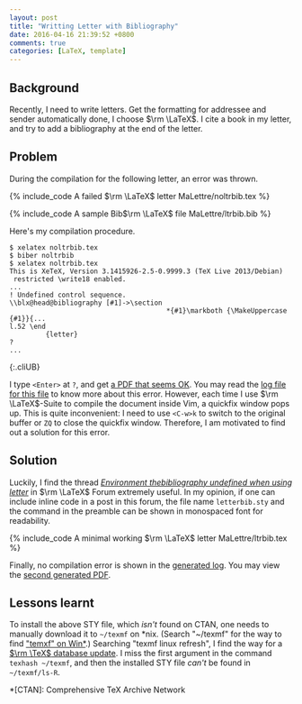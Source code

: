 ```yaml
---
layout: post
title: "Writting Letter with Bibliography"
date: 2016-04-16 21:39:52 +0800
comments: true
categories: [LaTeX, template]
---
```


Background
---

Recently, I need to write letters.  Get the formatting for addressee
and sender automatically done, I choose $\rm \LaTeX$.  I cite a book
in my letter, and try to add a bibliography at the end of the letter.

Problem
---

During the compilation for the following letter, an error was thrown.

{% include_code A failed $\rm \LaTeX$ letter MaLettre/noltrbib.tex %}

{% include_code A sample Bib$\rm \LaTeX$ file MaLettre/ltrbib.bib %}

Here's my compilation procedure.

    $ xelatex noltrbib.tex
    $ biber noltrbib
    $ xelatex noltrbib.tex
    This is XeTeX, Version 3.1415926-2.5-0.9999.3 (TeX Live 2013/Debian)
     restricted \write18 enabled.
    ...
    ! Undefined control sequence.
    \\blx@head@bibliography [#1]->\section 
                                           *{#1}\markboth {\MakeUppercase {#1}}{...
    l.52 \end
             {letter}
    ?
    ...
{:.cliUB}

I type `<Enter>` at `?`, and get [a PDF that seems OK][pdf1].  You may
read the [log file for this file][log1] to know more about this error.
However, each time I use $\rm \LaTeX$-Suite to compile the document
inside Vim, a quickfix window pops up.  This is quite inconvenient: I
need to use `<C-w>k` to switch to the original buffer or `ZQ` to close
the quickfix window.  Therefore, I am motivated to find out a solution
for this error.

<!-- more -->

Solution
---

Luckily, I find the thread
[*Environment thebibliography undefined when using letter*][sol] in
$\rm \LaTeX$ Forum extremely useful.  In my opinion, if one can
include inline code in a post in this forum, the file name
`letterbib.sty` and the command in the preamble can be shown in
monospaced font for readability.

{% include_code A minimal working $\rm \LaTeX$ letter MaLettre/ltrbib.tex %}

Finally, no compilation error is shown in the [generated log][log2].
You may view the [second generated PDF][pdf2].

Lessons learnt
---

To install the above STY file, which *isn't* found on CTAN, one needs
to manually download it to `~/texmf` on \*nix.  (Search "~/texmf" for
the way to find ["temxf" on Win\*][texmf-win].)  Searching "texmf
linux refresh", I find the way for a
[$\rm \TeX$ database update][texmf-update].  I miss the first argument
in the command `texhash ~/texmf`, and then the installed STY file
*can't* be found in `~/texmf/ls-R`.

[pdf1]: /downloads/noltrbib.pdf
[log1]: /downloads/code/MaLettre/noltrbib.log
[sol]: http://www.latex-community.org/forum/viewtopic.php?f=4&t=3359
[log2]: /downloads/code/MaLettre/ltrbib.log
[pdf2]: /downloads/ltrbib.pdf
[texmf-win]: http://tex.stackexchange.com/a/12702
[texmf-update]: http://www.dickimaw-books.com/latex/novices/html/texhash.html

*[CTAN]: Comprehensive TeX Archive Network
